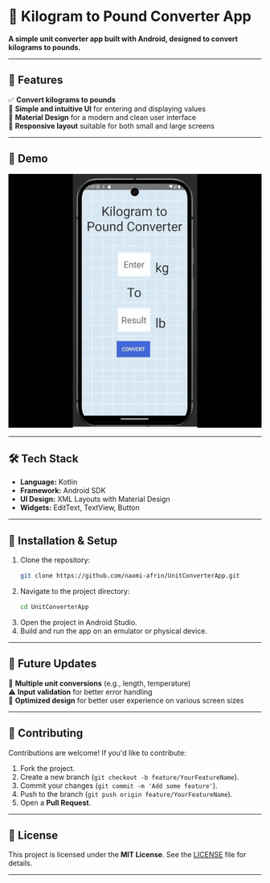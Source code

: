 # 📌 Kilogram to Pound Converter App  
**A simple unit converter app built with Android, designed to convert kilograms to pounds.**  

---

## 🚀 Features  
✅ **Convert kilograms to pounds**  
🔢 **Simple and intuitive UI** for entering and displaying values  
🎨 **Material Design** for a modern and clean user interface  
🌙 **Responsive layout** suitable for both small and large screens  


---

## 📸 Demo  
![Demo GIF](https://github.com/naomi-afrin/unitConverter/raw/master/unit-converter.gif)


---

## 🛠️ Tech Stack  
- **Language:** Kotlin  
- **Framework:** Android SDK  
- **UI Design:** XML Layouts with Material Design  
- **Widgets:** EditText, TextView, Button  

---

## 📂 Installation & Setup  
1. Clone the repository:  
   ```bash
   git clone https://github.com/naomi-afrin/UnitConverterApp.git
2. Navigate to the project directory:
   ```bash
   cd UnitConverterApp
3. Open the project in Android Studio.
4. Build and run the app on an emulator or physical device.

---

## 🚀 Future Updates  
🔄 **Multiple unit conversions** (e.g., length, temperature)  
⚠️ **Input validation** for better error handling  
📱 **Optimized design** for better user experience on various screen sizes  

---

## 🤝 Contributing  
Contributions are welcome! If you'd like to contribute:  
1. Fork the project.  
2. Create a new branch (`git checkout -b feature/YourFeatureName`).  
3. Commit your changes (`git commit -m 'Add some feature'`).  
4. Push to the branch (`git push origin feature/YourFeatureName`).  
5. Open a **Pull Request**.

---

## 📜 License  
This project is licensed under the **MIT License**. See the [LICENSE](LICENSE) file for details.  

---


